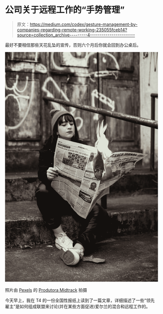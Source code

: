 # 公司关于远程工作的“手势管理”

> 原文：<https://medium.com/codex/gesture-management-by-companies-regarding-remote-working-235055fceb14?source=collection_archive---------4----------------------->

最好不要相信那些天花乱坠的宣传，否则六个月后你就会回到办公桌后。

![](img/9beeb4c5ee6a271ce38b5fc36e8943d5.png)

照片由 [Pexels](https://www.pexels.com/photo/woman-holding-newspaper-while-burning-3422053/?utm_content=attributionCopyText&utm_medium=referral&utm_source=pexels) 的 [Produtora Midtrack](https://www.pexels.com/@brunomoretti?utm_content=attributionCopyText&utm_medium=referral&utm_source=pexels) 拍摄

今天早上，我在 T4 的一份全国性报纸上读到了一篇文章，详细描述了一些“领先雇主”是如何组成联盟来讨论(并在某些方面促进)爱尔兰的混合和远程工作的。